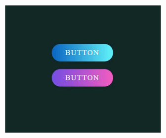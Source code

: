 ![btn ripple effectt gif](https://raw.githubusercontent.com/LYH977/csswork/master/btnRippleEffect/button%20ripple%20effect.gif)
